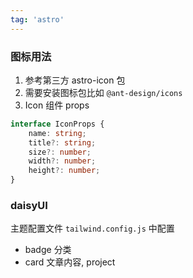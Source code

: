 ```yaml
---
tag: 'astro'
---
```


### 图标用法

1. 参考第三方 astro-icon 包
2. 需要安装图标包比如 `@ant-design/icons`
3. Icon 组件 props

```ts
interface IconProps {
    name: string;
    title?: string;
    size?: number;
    width?: number;
    height?: number;
}
```

### daisyUI

主题配置文件 `tailwind.config.js` 中配置

- badge 分类
- card 文章内容, project